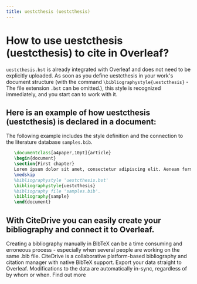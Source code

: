 ```yaml
---
title: uestcthesis (uestcthesis)
---
```


# How to use uestcthesis (uestcthesis) to cite in Overleaf? 
`uestcthesis.bst` is already integrated with Overleaf and does not need to be explicitly uploaded. As soon as you define uestcthesis in your work's document structure (with the command `\bibliographystyle{uestcthesis}` - The file extension `.bst` can be omitted.), this style is recognized immediately, and you start can to work with it.

## Here is an example of how uestcthesis (uestcthesis) is declared in a document:
The following example includes the style definition and the connection to the literature database `samples.bib`.
```tex
   \documentclass[a4paper,10pt]{article}
   \begin{document}
   \section{First chapter}
   Lorem ipsum dolor sit amet, consectetur adipiscing elit. Aenean fermentum justo massa, ut maximus mauris sodales et. Aenean vel elit a erat rhoncus pharetra.
   \medskip
   %bibliographystyle 'uestcthesis.bst'
   \bibliographystyle{uestcthesis}
   %bibliography file 'samples.bib'.
   \bibliography{sample}
   \end{document}
```

## With CiteDrive you can easily create your bibliography and connect it to Overleaf. 
Creating a bibliography manually in BibTeX can be a time consuming and erroneous process - especially when several people are working on the same .bib file. CiteDrive is a collaborative platform-based bibliography and citation manager with native BibTeX support. Export your data straight to Overleaf. Modifications to the data are automatically in-sync, regardless of by whom or when. Find out more